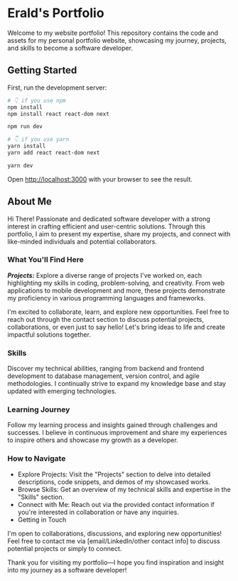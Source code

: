 # Erald's Portfolio

Welcome to my website portfolio! This repository contains the code and assets for my personal portfolio website, showcasing my journey, projects, and skills to become a software developer.

## Getting Started

First, run the development server:

```bash
# 👇️ if you use npm
npm install
npm install react react-dom next

npm run dev

# 👇️ if you use yarn
yarn install
yarn add react react-dom next

yarn dev
```

Open [http://localhost:3000](http://localhost:3000) with your browser to see the result.

## About Me
Hi There! Passionate and dedicated software developer with a strong interest in crafting efficient and user-centric solutions. Through this portfolio, I aim to present my expertise, share my projects, and connect with like-minded individuals and potential collaborators.

###  What You'll Find Here

_**Projects:**_ Explore a diverse range of projects I've worked on, each highlighting my skills in coding, problem-solving, and creativity. From web applications to mobile development and more, these projects demonstrate my proficiency in various programming languages and frameworks.

I'm excited to collaborate, learn, and explore new opportunities. Feel free to reach out through the contact section to discuss potential projects, collaborations, or even just to say hello! Let's bring ideas to life and create impactful solutions together.


### Skills
Discover my technical abilities, ranging from backend and frontend development to database management, version control, and agile methodologies. I continually strive to expand my knowledge base and stay updated with emerging technologies.

### Learning Journey
Follow my learning process and insights gained through challenges and successes. I believe in continuous improvement and share my experiences to inspire others and showcase my growth as a developer.

### How to Navigate
- Explore Projects: Visit the "Projects" section to delve into detailed descriptions, code snippets, and demos of my showcased works.
- Browse Skills: Get an overview of my technical skills and expertise in the "Skills" section.
- Connect with Me: Reach out via the provided contact information if you're interested in collaboration or have any inquiries.
- Getting in Touch
  
I'm open to collaborations, discussions, and exploring new opportunities! Feel free to contact me via [email/LinkedIn/other contact info] to discuss potential projects or simply to connect.

Thank you for visiting my portfolio—I hope you find inspiration and insight into my journey as a software developer!
